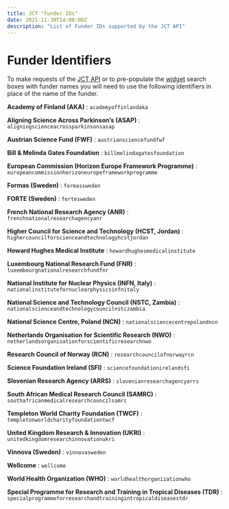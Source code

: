 ```yaml
---
title: JCT "Funder IDs"
date: 2021-11-30T14:00:00Z
description: "List of Funder IDs supported by the JCT API"
---
```


# Funder Identifiers

To make requests of the [JCT API](/apidocs) or to pre-populate the [widget](/widget) search boxes with funder names
you will need to use the following identifiers in place of the name of the funder.

**Academy of Finland (AKA)**
: `academyoffinlandaka`

**Aligning Science Across Parkinson’s (ASAP)**
: `aligningscienceacrossparkinsonsasap`

**Austrian Science Fund (FWF)**
: `austriansciencefundfwf`

**Bill & Melinda Gates Foundation**
: `billmelindagatesfoundation`

**European Commission (Horizon Europe Framework Programme)**
: `europeancommissionhorizoneuropeframeworkprogramme`

**Formas (Sweden)**
: `formassweden`

**FORTE (Sweden)**
: `fortesweden`

**French National Research Agency (ANR)**
: `frenchnationalresearchagencyanr`

**Higher Council for Science and Technology (HCST, Jordan)**
: `highercouncilforscienceandtechnologyhcstjordan`

**Howard Hughes Medical Institute**
: `howardhughesmedicalinstitute`

**Luxembourg National Research Fund (FNR)**
: `luxembourgnationalresearchfundfnr`

**National Institute for Nuclear Physics (INFN, Italy)**
: `nationalinstitutefornuclearphysicsinfnitaly`

**National Science and Technology Council (NSTC, Zambia)**
: `nationalscienceandtechnologycouncilnstczambia`

**National Science Centre, Poland (NCN)**
: `nationalsciencecentrepolandncn`

**Netherlands Organisation for Scientific Research (NWO)**
: `netherlandsorganisationforscientificresearchnwo`

**Research Council of Norway (RCN)**
: `researchcouncilofnorwayrcn`

**Science Foundation Ireland (SFI)**
: `sciencefoundationirelandsfi`

**Slovenian Research Agency (ARRS)**
: `slovenianresearchagencyarrs`

**South African Medical Research Council (SAMRC)**
: `southafricanmedicalresearchcouncilsamrc`

**Templeton World Charity Foundation (TWCF)**
: `templetonworldcharityfoundationtwcf`

**United Kingdom Research & Innovation (UKRI)**
: `unitedkingdomresearchinnovationukri`

**Vinnova (Sweden)**
: `vinnovasweden`

**Wellcome**
: `wellcome`

**World Health Organization (WHO)**
: `worldhealthorganizationwho`

**Special Programme for Research and Training in Tropical Diseases (TDR)**
: `specialprogrammeforresearchandtrainingintropicaldiseasestdr`
